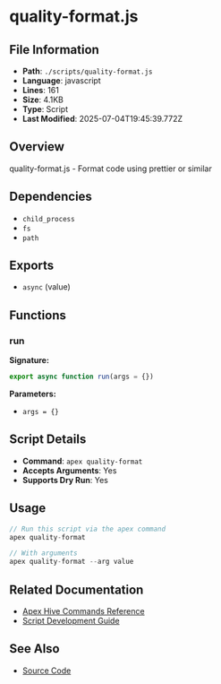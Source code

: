 # quality-format.js

## File Information

- **Path**: `./scripts/quality-format.js`
- **Language**: javascript
- **Lines**: 161
- **Size**: 4.1KB
- **Type**: Script
- **Last Modified**: 2025-07-04T19:45:39.772Z

## Overview

quality-format.js - Format code using prettier or similar

## Dependencies

- `child_process`
- `fs`
- `path`

## Exports

- `async` (value)

## Functions

### run

**Signature:**
```javascript
export async function run(args = {})
```

**Parameters:**
- `args = {}`

## Script Details

- **Command**: `apex quality-format`
- **Accepts Arguments**: Yes
- **Supports Dry Run**: Yes

## Usage

```javascript
// Run this script via the apex command
apex quality-format

// With arguments
apex quality-format --arg value
```

## Related Documentation

- [Apex Hive Commands Reference](../architecture/reference/commands/)
- [Script Development Guide](../development/scripts/)

## See Also

- [Source Code](./scripts/quality-format.js)
